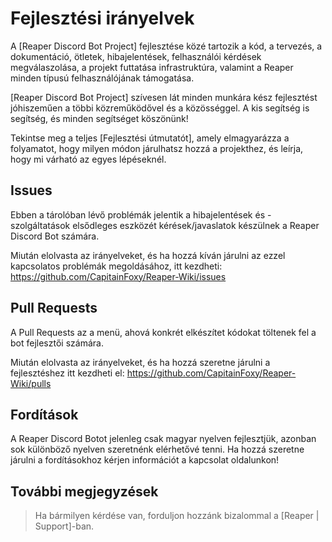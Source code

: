 # Fejlesztési irányelvek

A [Reaper Discord Bot Project] fejlesztése közé tartozik a kód, a tervezés, a dokumentáció,
ötletek, hibajelentések, felhasználói kérdések megválaszolása, a projekt futtatása
infrastruktúra, valamint a Reaper minden típusú felhasználójának támogatása.

[Reaper Discord Bot Project] szívesen lát minden munkára kész fejlesztést
jóhiszeműen a többi közreműködővel és a közösséggel. A kis segítség is segítség, és minden segítséget köszönünk!

Tekintse meg a teljes [Fejlesztési útmutatót], amely elmagyarázza a folyamatot,
 hogy milyen módon járulhatsz hozzá a projekthez, és leírja, hogy mi várható az egyes lépéseknél.

## Issues

Ebben a tárolóban lévő problémák jelentik a hibajelentések és -szolgáltatások elsődleges eszközét
kérések/javaslatok készülnek a Reaper Discord Bot számára.

Miután elolvasta az irányelveket, és ha hozzá kíván járulni az ezzel kapcsolatos problémák
megoldásához, itt kezdheti: https://github.com/CapitainFoxy/Reaper-Wiki/issues

## Pull Requests

A Pull Requests az a menü, ahová konkrét elkészítet kódokat töltenek fel a bot fejlesztői számára.

Miután elolvasta az irányelveket, és ha hozzá szeretne járulni a fejlesztéshez
itt kezdheti el: https://github.com/CapitainFoxy/Reaper-Wiki/pulls

## Fordítások

A Reaper Discord Botot jelenleg csak magyar nyelven fejlesztjük, azonban
sok különböző nyelven szeretnénk elérhetővé tenni.
Ha hozzá szeretne járulni a fordításokhoz kérjen információt a kapcsolat oldalunkon!

## További megjegyzések

> Ha bármilyen kérdése van, forduljon hozzánk bizalommal a [Reaper | Support]-ban.
